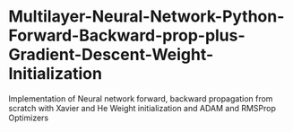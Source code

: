 # Multilayer-Neural-Network-Python-Forward-Backward-prop-plus-Gradient-Descent-Weight-Initialization
Implementation of Neural network forward, backward propagation from scratch with Xavier and He Weight initialization and ADAM and RMSProp Optimizers
